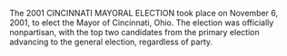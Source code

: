 The 2001 CINCINNATI MAYORAL ELECTION took place on November 6, 2001, to elect the Mayor of Cincinnati, Ohio. The election was officially nonpartisan, with the top two candidates from the primary election advancing to the general election, regardless of party.

